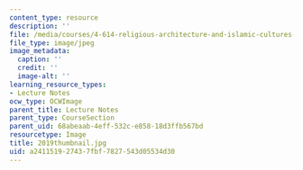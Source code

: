 ```yaml
---
content_type: resource
description: ''
file: /media/courses/4-614-religious-architecture-and-islamic-cultures-fall-2002/a241151927437fbf7827543d05534d30_2019thumbnail.jpg
file_type: image/jpeg
image_metadata:
  caption: ''
  credit: ''
  image-alt: ''
learning_resource_types:
- Lecture Notes
ocw_type: OCWImage
parent_title: Lecture Notes
parent_type: CourseSection
parent_uid: 68abeaab-4eff-532c-e858-18d3ffb567bd
resourcetype: Image
title: 2019thumbnail.jpg
uid: a2411519-2743-7fbf-7827-543d05534d30
---
```

